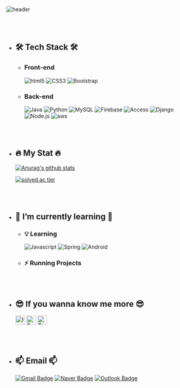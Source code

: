![header](https://capsule-render.vercel.app/api?type=rounded&color=timeAuto&reversal=true&height=200&section=header&text=SujK's%20Github&animation=fadeIn&fontSize=80&fontAlign=50&fontAlignY=50&desc=김수정의%20깃헙입니다😊&descSize=20&descAlign=66&descAlignY=69)

<br><br>
- ## 🛠 Tech Stack 🛠
  - ### Front-end
    <img alt="html5" src="https://img.shields.io/badge/HTML5-E34F26?logo=html5&logoColor=white"/>
    <img alt="CSS3" src="https://img.shields.io/badge/CSS3-1572B6?logo=CSS3&logoColor=white"/>
    <img alt="Bootstrap" src="https://img.shields.io/badge/Bootstrap-2F2E8B?logo=Bootstrap&logoColor=white"/>


  - ### Back-end
    <img alt="Java" src="https://img.shields.io/badge/Java-e74b4b?logo=Java&logoColor=white"/>
    <img alt="Python" src="https://img.shields.io/badge/Python-15364e?logo=Python&logoColor=white"/>
    <img alt="MySQL" src="https://img.shields.io/badge/MySQL-005e86?logo=MySQL&logoColor=white"/>
    <img alt="Firebase" src="https://img.shields.io/badge/Firebase-f7c52b?logo=Firebase&logoColor=white"/>
    <img alt="Access" src="https://img.shields.io/badge/Access-A4373A?style=flat&logo=Microsoft-Access&logoColor=white"/></a>
    <img alt="Django" src="https://img.shields.io/badge/Django-072d1e?logo=Django&logoColor=white"/>
    <img alt="Node.js" src="https://img.shields.io/badge/Node.js-47C83E?logo=Node.js&logoColor=white"/>
    <img alt="aws" src="https://img.shields.io/badge/AWS-232F3E?logo=AmazonAWS&logoColor=white"/>

<br><br>
- ## 🔥 My Stat 🔥
    [![Anurag's github stats](https://github-readme-stats.vercel.app/api?username=Kimsj912&show_icons=true&theme=Gradient)](https://github.com/Kimsj912/github-readme-stats)

    [![solved.ac tier](http://mazassumnida.wtf/api/v2/generate_badge?boj=tnwjd9912a)](https://solved.ac/tnwjd9912a)
    
<br><br>
- ## 🌱 I’m currently learning 🌱
  - ### 💡 Learning
    <img alt="Javascript" src="https://img.shields.io/badge/JavaScript-F7DF1E?logo=JavaScript&logoColor=white"/>
    <img alt="Spring" src="https://img.shields.io/badge/Spring-6aad3d?logo=Spring&logoColor=white"/>
    <img alt="Android" src="https://img.shields.io/badge/Android-3bd480?logo=Android&logoColor=white"/>

  - ### ⚡ Running Projects

<br><br>
- ## 😎 If you wanna know me more 😎
    <a href="https://www.instagram.com/k_modify.1122/"><img src="https://upload.wikimedia.org/wikipedia/commons/thumb/e/e7/Instagram_logo_2016.svg/768px-Instagram_logo_2016.svg.png" alt="Instagram" width="25px" height="25px"/></a> <a href="https://www.rocketpunch.com/@sujk912"><img src="https://image.rocketpunch.com/company/1/rocketpunch_logo_1543569694.png?s=400x400&t=inside" alt="Rocketpunch" width="25px" height="25px"/></a> <a href="https://codingjerk-diary.tistory.com/"><img src="https://t1.kakaocdn.net/kakaocorp/kakaocorp/admin/5a539919017800001.png" alt="Tistory" width="25px" height="25px"/></a>

<br><br>
- ## 📫 Email 📫
    [![Gmail Badge](https://img.shields.io/badge/Gmail-ea4335?logo=Gmail&logoColor=white&link=mailto:sujk912@gmail.com)](mailto:sujk912@gmail.com)
    [![Naver Badge](https://img.shields.io/badge/Naver-03C75A?logo=Naver&logoColor=white&link=mailto:tnwjd9912a@naver.com)](mailto:tnwjd9912a@naver.com)
    [![Outlook Badge](https://img.shields.io/badge/Outlook-0078D4?logo=Outlook&logoColor=white&link=mailto:tnwjd9912a@mju.ac.kr)](mailto:tnwjd9912a@mju.ac.kr)
